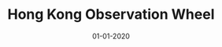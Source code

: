 ---
draft: false
title: "Hong Kong Observation Wheel"
date: 01-01-2020
type: main
categories: ["App", "AR", "Mobile"]
roles: ["Producer"]
external_url: ""
image: assets/credits/hkow-logo.png
---